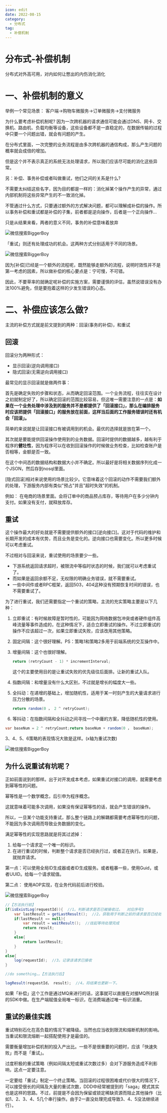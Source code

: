 ```yaml
---
icon: edit
date: 2022-08-15
category:
  - 分布式
tag:
  - 补偿机制
---
```




# 分布式-补偿机制

分布式对外高可用，对内如何让憋出的内伤消化消化

# 一、补偿机制的意义

举例一个常见场景：
客户端->购物车微服务->订单微服务->支付微服务

为什么要考虑补偿机制呢?
因为一次跨机器的请求通信可能会通过DNS、网卡、交换机、路由机、负载均衡等设备，这些设备都不是一直稳定的，在数据传输的过程中只要一个问题出错，就会有问题的产生。

在分布式里面，一次完整的业务流程是由多次跨机器的通信构成，那么产生问题的概率就会成倍的增加。

但是这个并不表示真正的系统无法处理请求，所以我们应该尽可能的消化这些异常。

另：补偿、事务补偿或者叫做重试，他们之间的关系是什么?

不需要太纠结这些名字，因为目的都是一样的：消化掉某个操作产生的异常，通过内部机制将这些异常产生的不一致消化掉。

不管通过什么方式，只要通过额外的方式解决问题，都可以理解成补偿的操作。所以事务补偿和重试都是补偿的子集，前者都是逆向操作，后者是一个正向操作…

只是从结果来看，两者的意义不同，事务的补偿意味着放弃

<img :src="$withBase('/img/20200925104931234.png')" alt="微信搜索BiggerBoy">

「重试」则还有处理成功的机会。这两种方式分别适用于不同的场景。


<img :src="$withBase('/img/20200925104941229.png')" alt="微信搜索BiggerBoy">

因为[补偿]已经是一个额外的流程呢，既然能够走额外的流程，说明时效性并不是第一考虑的因素，所以做补偿的核心要点是：宁可慢，不可错。

因此，不要草率的就确定呢补偿的实施方案，需要谨慎的评估，虽然说错误没有办法100%避免，但是要抱着这样的少发生错误的心态。

# 二、补偿应该怎么做?

主流的补偿方式就是前文提到的两种：回滚(事务的补偿)，和重试

## 回滚

回滚分为两种形式：

- 显示回滚(逆向调用接口)
- 隐式回滚(无需逆向调用接口)

最常见的显示回滚就是做两件事：

首先是确定失败的步骤和状态，从而确定回滚范围。一个业务流程，往往实在设计之初就制定好了，所以确定回滚的范围比较容易，但这唯一需要注意的一点是：**如果在一个业务处理中涉及到的服务并不是都提供了「回滚接口」，那么在编排服务时应该把提供「回滚接口」的服务放在前面，这样当后面的工作服务错误时还有机会「回滚」。**

简单的来说就是让回滚接口有被调用到的机会。最优的选择就是放在第一个。

其次就是要能提供回滚操作使用到的业务数据。回滚时提供的数据越多，越有利于程序的**健壮性**，因为程序可以在收到回滚操作的时候做业务检查，比如检查账户是否相等，金额是否一致。

在这个中间态的数据结构和数据大小并不确定。所以最好是将相关数据序列化成一个JSON，然后存到nosql里面。

[隐式回滚]相对来说使用的场景比较少。它意味着这个回滚的动作不需要我们额外的处理，下游服务内部有类似"预占"并且"超时失效"的机制。

例如：
在电商的场景里面。会将订单中的商品预占库存，等待用户在多少分钟内支付。如果没有支付，就释放库存。

## 重试

这个操作最大的好处就是不需要提供额外的接口[逆向接口]。这对于代码的维护和长期开发的成本有优势，而且业务是变化的。逆向接口也需要变化。所以更多时候可以考虑重试。

不过相对与回滚来说，重试使用的场景要少一些。

- 下游系统返回请求超时，被限流中等临时状态的时候，我们就可以考虑重试了。
- 而如果是返回余额不足，无权限的明确业务错误，就不需要重试。
- 一些中间件或者RPC框架，返回503，404这种没有预期恢复时间的错误，也不需要重试了。

为了进行重试，我们还需要指定一个重试的策略，主流的充实策略主要是以下几种：

1. 立即重试：有时候故障是暂时性的，可能因为网络数据包冲突或者硬件组件高峰流量等事件造成的，在这种情况下，适合立即重试的操作。不过立即重试的操作不应该超过一次，如果立即重试失败，应该改用其他策略。

2. 固定间隔：这个很好理解。PS：策略1和策略2多用于前端系统的交互操作中。

3. 增量间隔：这个也很好理解。

   ```java
   return (retryCount - 1) * incrementInterval;
   ```

   这个的主要使用目的是让重试失败的优先级往后面排。让新的重试入队。

4. 指数间隔：和增量没有什么大区别，不过就是增长的幅度大一些。

5. 全抖动：在递增的基础上，增加随机性，适用于某一时刻产生的大量请求进行压力分散的场景。

   ```java
   return random(0 ， 2 ^ retryCount);
   ```

6. 等抖动：在指数间隔和全抖动之间寻找一个中庸的方案，降低随机性的使用。

```java
var baseNum = 2 ^ retryCount;return baseNum + random(0 ， baseNum);
```

3、4、5、6策略的表现情况大致是这样。(x轴为重试次数)


<img :src="$withBase('/img/20200925105125425.png')" alt="微信搜索BiggerBoy">

## 为什么说重试有坑呢？
正如前面说到的那样。出于对开发成本考虑，如果重试对接口的调用，就需要考虑到幂等性的问题。

幂等性是一个数学概念，后引申为程序概念。

这就意味着可能多次调用，如果没有保证幂等性的话，就会产生错误的操作。

所以，一旦某个功能支持重试，那么整个链路上的解耦都需要考虑幂等性的问题，不能因为多次调用而导致业务数据的变化。

满足幂等性的实现思路就是将其过滤掉：

1. 给每一个请求定一个唯一的标识。
2. 在进行重试的时候，判断整个请求是否已经执行过，或者正在执行。如果是，就抛弃请求。

第一点：可以使用全局ID生成器或者ID生成服务。或者粗暴一些，使用Guid，或者UUID。给每一个请求赋值。

第二点：
使用AOP实现，在业务代码前后进行校验。


<img :src="$withBase('/img/2020092510514317.png')" alt="微信搜索BiggerBoy">


```java
//【方法执行前】
if(isExistLog(requestId)){  //1。判断请求是否已被接收过。  对应序号3
    var lastResult = getLastResult();  //2。获取用于判断之前的请求是否已经处理完成。  对应序号4
    if(lastResult == null){  
        var result = waitResult();  //挂起等待处理完成
        return result;
    }
    else{
        return lastResult;
    }  
}
else{
    log(requestId);  //3。记录该请求已接收
}

//do something。。【方法执行后】

logResult(requestId， result);  //4。将结果也更新一下。
```

如果「补偿」这个工作是通过MQ来进行的话，这事就可以直接在对接MQ所封装的SDK中做。在生产端赋值全局唯一标识，在消费端通过唯一标识消重。

## 重试的最佳实践
重试特别石化在高负载的情况下被降级。当然也应当收到限流和熔断机制的影响。当重试和限流熔断一起搭配使用才是最佳的。

需要衡量增加补偿机制的投入产出比。一些不是很重要的问题时，应该「快速失败」而不是「重试」。

过度积极的重试策略（例如间隔太短或重试次数过多）会对下游服务造成不利影响，这点一定要注意。

一定要给「重试」制定一个终止策略。当回滚的过程很困难或代价很大的情况下，可以接受很长的间隔及大量的重试次数，DDD中经常被提到的「saga」模式其实也是这样的思路。不过，前提是不会因为保留或锁定稀缺资源而阻止其他操作（比如1、2、3、4、5几个串行操作。由于2一直没处理完成导致3、4、5没法继续进行）。